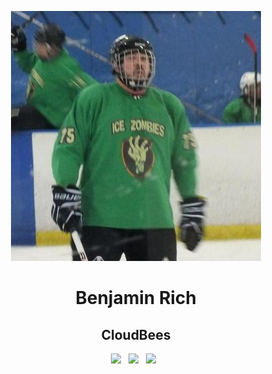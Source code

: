<p align="center">
<img src="img/richbg.jpg" height="400">

<h1 align="center">Benjamin Rich</h1>

<h2 align="center">CloudBees</h2>

<p align='center'>
  <a href="mailto:richbg@gmail.com"><img height="50" src="img/gmail.png?raw=true"></a>&nbsp;&nbsp;
  <a href="https://www.linkedin.com/in/benjamin-rich-csm-355aa02"><img height="50" src="img/linkedin.png?raw=true"></a>&nbsp;&nbsp;
  <a href="https://twitter.com/richbg1977"><img height="50" src="img/twitter.png?raw=true"></a>&nbsp;&nbsp;
</p>
</p>
